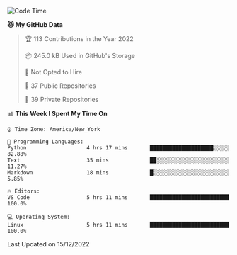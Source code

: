 <!--START_SECTION:waka-->
![Code Time](http://img.shields.io/badge/Code%20Time-120%20hrs%2049%20mins-blue)

**🐱 My GitHub Data** 

> 🏆 113 Contributions in the Year 2022
 > 
> 📦 245.0 kB Used in GitHub's Storage 
 > 
> 🚫 Not Opted to Hire
 > 
> 📜 37 Public Repositories 
 > 
> 🔑 39 Private Repositories  
 > 
📊 **This Week I Spent My Time On** 

```text
⌚︎ Time Zone: America/New_York

💬 Programming Languages: 
Python                   4 hrs 17 mins       ████████████████████░░░░░   82.88% 
Text                     35 mins             ██░░░░░░░░░░░░░░░░░░░░░░░   11.27% 
Markdown                 18 mins             █░░░░░░░░░░░░░░░░░░░░░░░░   5.85%

🔥 Editors: 
VS Code                  5 hrs 11 mins       █████████████████████████   100.0%

💻 Operating System: 
Linux                    5 hrs 11 mins       █████████████████████████   100.0%

```


 Last Updated on 15/12/2022
<!--END_SECTION:waka-->